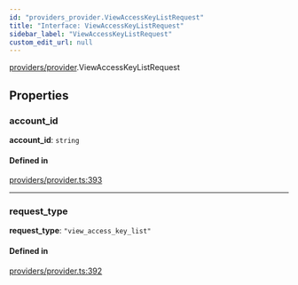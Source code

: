 ```yaml
---
id: "providers_provider.ViewAccessKeyListRequest"
title: "Interface: ViewAccessKeyListRequest"
sidebar_label: "ViewAccessKeyListRequest"
custom_edit_url: null
---
```


[providers/provider](../modules/providers_provider.md).ViewAccessKeyListRequest

## Properties

### account\_id

 **account\_id**: `string`

#### Defined in

[providers/provider.ts:393](https://github.com/maxhr/near--near-api-js/blob/57fed346/packages/near-api-js/src/providers/provider.ts#L393)

___

### request\_type

 **request\_type**: ``"view_access_key_list"``

#### Defined in

[providers/provider.ts:392](https://github.com/maxhr/near--near-api-js/blob/57fed346/packages/near-api-js/src/providers/provider.ts#L392)
